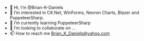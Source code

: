 - 👋 Hi, I’m @Brian-K-Daniels
- 👀 I’m interested in C#.Net,  WinForms, Nevron Charts, Blazer and PuppeteerSharp.
- 🌱 I’m currently learning PuppeteerSharp
- 💞️ I’m looking to collaborate on ...
- 📫 How to reach me Brian_K_Daniels@yahoo.com

<!---
Brian-K-Daniels/Brian-K-Daniels is a ✨ special ✨ repository because its `README.md` (this file) appears on your GitHub profile.
You can click the Preview link to take a look at your changes.
--->
